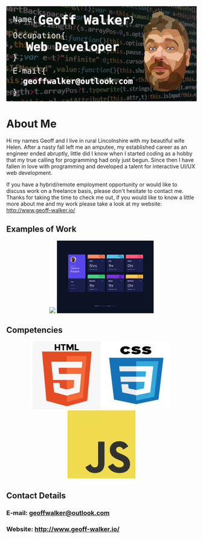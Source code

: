 <img src="https://github.com/Geoff-Walker/Geoff-Walker/blob/main/my-banner.png">

# About Me
Hi my names Geoff and I live in rural Lincolnshire with my beautiful wife Helen. After a nasty fall left me an amputee, my established career as an engineer ended abruptly, little did I know when I started coding as a hobby that my true calling for programming had only just begun. Since then I have fallen in love with programming and developed a talent for interactive UI/UX web development.

If you have a hybrid/remote employment opportunity or would like to discuss work on a freelance basis, please don't hesitate to contact me. Thanks for taking the time to check me out, if you would like to know a little more about me and my work please take a look at my website: http://www.geoff-walker.io/

## Examples of Work
<div align="center">
<img src="https://github.com/Geoff-Walker/Geoff-Walker/blob/main/Aspects%20of%20beauty.gif.gif" width="256">
<img src="https://github.com/Geoff-Walker/portfolio-geoff-walker.io/blob/main/Images/project-images/fem-json-activity.jpeg" width="256">
 </div>




## Competencies
<div align="center">
<img src="https://github.com/Geoff-Walker/Geoff-Walker/blob/main/html.png" width="180" height="180">          <img src="https://github.com/Geoff-Walker/Geoff-Walker/blob/main/css.png" width="180" height="180">          <img src="https://github.com/Geoff-Walker/Geoff-Walker/blob/main/JS.png" width="180" height="180"></div>

## Contact Details
### E-mail:   geoffwalker@outlook.com 
### Website:  http://www.geoff-walker.io/
